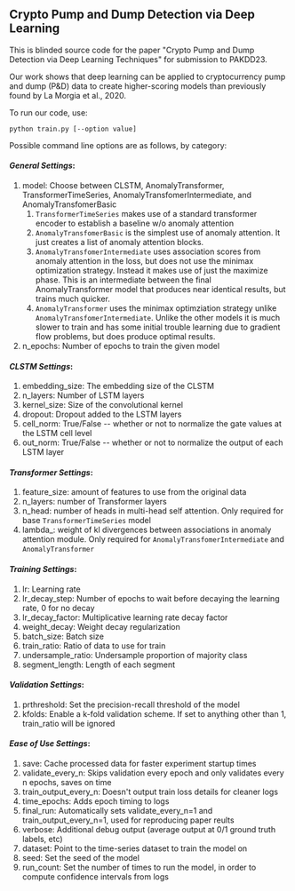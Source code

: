 ## Crypto Pump and Dump Detection via Deep Learning

This is blinded source code for the paper "Crypto Pump and Dump Detection via Deep Learning Techniques" for submission to PAKDD23.

Our work shows that deep learning can be applied to cryptocurrency pump and dump (P&D) data to create higher-scoring models than previously found by La Morgia et al., 2020.

To run our code, use:
```
python train.py [--option value]
```

Possible command line options are as follows, by category:

#### *General Settings*:
1. model: Choose between CLSTM, AnomalyTransformer, TransformerTimeSeries, AnomalyTransfomerIntermediate, and AnomalyTransfomerBasic
    1. `TransformerTimeSeries` makes use of a standard transformer encoder to establish a baseline w/o anomaly attention
    2. `AnomalyTransfomerBasic` is the simplest use of anomaly attention. It just creates a list of anomaly attention blocks.
    3. `AnomalyTransfomerIntermediate` uses association scores from anomaly attention in the loss, but does not use the minimax optimization strategy. Instead it makes use of just the maximize phase. This is an intermediate between the final AnomalyTransformer model that produces near identical results, but trains much quicker.
    4. `AnomalyTransformer` uses the minimax optimziation strategy unlike `AnomalyTransfomerIntermediate`. Unlike the other models it is much slower to train and has some initial trouble learning due to gradient flow problems, but does produce optimal results. 
2. n_epochs: Number of epochs to train the given model

#### *CLSTM Settings*:
1. embedding_size: The embedding size of the CLSTM
2. n_layers: Number of LSTM layers
3. kernel_size: Size of the convolutional kernel
4. dropout: Dropout added to the LSTM layers
5. cell_norm: True/False -- whether or not to normalize the gate values at the LSTM cell level
6. out_norm: True/False -- whether or not to normalize the output of each LSTM layer

#### *Transformer Settings*:
1. feature_size: amount of features to use from the original data
2. n_layers: number of Transformer layers
3. n_head: number of heads in multi-head self attention. Only required for base `TransformerTimeSeries` model
4. lambda_: weight of kl divergences between associations in anomaly attention module. Only required for `AnomalyTransfomerIntermediate` and `AnomalyTransformer`

#### *Training Settings*:
1. lr: Learning rate
2. lr_decay_step: Number of epochs to wait before decaying the learning rate, 0 for no decay
3. lr_decay_factor: Multiplicative learning rate decay factor
4. weight_decay: Weight decay regularization
5. batch_size: Batch size
6. train_ratio: Ratio of data to use for train
7. undersample_ratio: Undersample proportion of majority class
8. segment_length: Length of each segment

#### *Validation Settings*:
1. prthreshold: Set the precision-recall threshold of the model
2. kfolds: Enable a k-fold validation scheme. If set to anything other than 1, train_ratio will be ignored

#### *Ease of Use Settings*:
1. save: Cache processed data for faster experiment startup times
2. validate_every_n: Skips validation every epoch and only validates every n epochs, saves on time
3. train_output_every_n: Doesn't output train loss details for cleaner logs
4. time_epochs: Adds epoch timing to logs
5. final_run: Automatically sets validate_every_n=1 and train_output_every_n=1, used for reproducing paper reults
6. verbose: Additional debug output (average output at 0/1 ground truth labels, etc)
7. dataset: Point to the time-series dataset to train the model on
8. seed: Set the seed of the model
9. run_count: Set the number of times to run the model, in order to compute confidence intervals from logs
